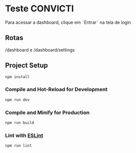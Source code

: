 # Teste CONVICTI

Para acessar a dashboard, clique em ˜Entrar˜ na tela de login

## Rotas

/dashboard e /dashboard/settings

## Project Setup

```sh
npm install
```

### Compile and Hot-Reload for Development

```sh
npm run dev
```

### Compile and Minify for Production

```sh
npm run build
```

### Lint with [ESLint](https://eslint.org/)

```sh
npm run lint
```
